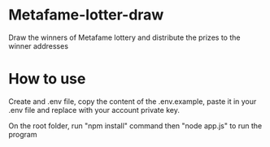 # Metafame-lotter-draw
Draw the winners of Metafame lottery and distribute the prizes to the winner addresses

# How to use
Create and .env file, copy the content of the .env.example, paste it in your .env file and replace with your account private key.

On the root folder, run "npm install" command then "node app.js" to run the program




